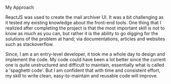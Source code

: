 My Approach

ReactJS was used to create the mail archiver UI. It was a bit challenging as it tested my existing knowledge about the front-end tools. One thing that I realized after completing
the project is that the most important skill is not to know as much as you can, but rather it is the ability to go digging for the solutions of the problem at hand; via documentations,
articles and websites such as stackoverflow.

Since, I am a an entry-level developer, it took me a whole day to design and implement the code. My code could have been a lot better since the current one is quite unstructured and 
difficult to maintain, essentially what is called a 'spaghetti code'. But I am confident that with time and consistent effort, my skill to write clean, easy-to-maintain and reusable
code will improve.
